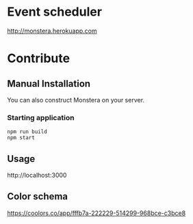 # Event scheduler
http://monstera.herokuapp.com

# Contribute

## Manual Installation
You can also construct Monstera on your server.

### Starting application

```
npm run build
npm start
```

## Usage
http://localhost:3000

## Color schema
https://coolors.co/app/fffb7a-222229-514299-968bce-c3bce8
